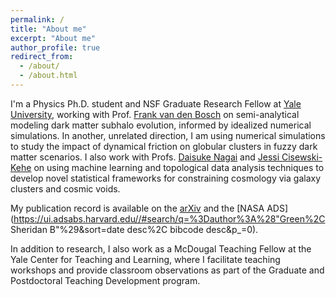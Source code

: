 ```yaml
---
permalink: /
title: "About me"
excerpt: "About me"
author_profile: true
redirect_from: 
  - /about/
  - /about.html
---
```


I'm a Physics Ph.D. student and NSF Graduate Research Fellow at [Yale University](https://physics.yale.edu/), working with Prof. [Frank van den Bosch](http://campuspress.yale.edu/vdbosch/) on semi-analytical modeling dark matter subhalo evolution, informed by idealized numerical simulations. In another, unrelated direction, I am using numerical simulations to study the impact of dynamical friction on globular clusters in fuzzy dark matter scenarios. I also work with Profs. [Daisuke Nagai](http://www.astro.yale.edu/nagai/) and [Jessi Cisewski-Kehe](http://www.stat.yale.edu/~jc3222/) on using machine learning and topological data analysis techniques to develop novel statistical frameworks for constraining cosmology via galaxy clusters and cosmic voids.

My publication record is available on the [arXiv](https://arxiv.org/a/green_s_2.html) and the [NASA ADS](https://ui.adsabs.harvard.edu//#search/q=%3Dauthor%3A%28"Green%2C Sheridan B"%29&sort=date desc%2C bibcode desc&p_=0).

In addition to research, I also work as a McDougal Teaching Fellow at the Yale Center for Teaching and Learning, where I facilitate teaching workshops and provide classroom observations as part of the Graduate and Postdoctoral Teaching Development program.

[//]: # (TODO: discuss what I used to work on in undergrad, add teaching, etc.)
[//]: # (add arXiv and ADS links to front page...)
